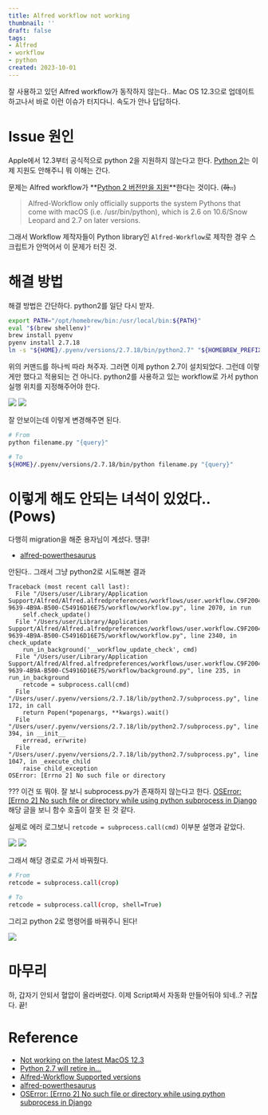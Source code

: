 ```yaml
---
title: Alfred workflow not working
thumbnail: ''
draft: false
tags:
- Alfred
- workflow
- python
created: 2023-10-01
---
```


잘 사용하고 있던 Alfred workflow가 동작하지 않는다.. Mac OS 12.3으로 업데이트하고나서 바로 이런 이슈가 터지다니. 속도가 안나 답답하다.

# Issue 원인

Apple에서 12.3부터 공식적으로 python 2을 지원하지 않는다고 한다. [Python 2](https://pythonclock.org/)는 이제 지원도 안해주니 뭐 이해는 간다.

문제는 Alfred workflow가 \*\*[Python 2 버전만을 지원](https://www.deanishe.net/alfred-workflow/supported-versions.html#why-no-python-3-support)\*\*한다는 것이다. (~~하..~~)

 > 
 > Alfred-Workflow only officially supports the system Pythons that come with macOS (i.e. /usr/bin/python), which is 2.6 on 10.6/Snow Leopard and 2.7 on later versions.

그래서 Workflow 제작자들이 Python library인 `Alfred-Workflow`로 제작한 경우 스크립트가 안먹어서 이 문제가 터진 것.

# 해결 방법

해결 방법은 간단하다. python2를 일단 다시 받자.

````bash
export PATH="/opt/homebrew/bin:/usr/local/bin:${PATH}"
eval "$(brew shellenv)"
brew install pyenv
pyenv install 2.7.18
ln -s "${HOME}/.pyenv/versions/2.7.18/bin/python2.7" "${HOMEBREW_PREFIX}/bin/python"
````

위의 커맨드를 하나씩 따라 쳐주자. 그러면 이제 python 2.7이 설치되었다. 그런데 이렇게만 했다고 적용되는 건 아니다. python2를 사용하고 있는 workflow로 가서 python 실행 위치를 지정해주어야 한다.

![](TroubleShooting_01_AlfredWorkflowNotWorking_0.png)
![](TroubleShooting_01_AlfredWorkflowNotWorking_1.png)

잘 안보이는데 이렇게 변경해주면 된다.

````bash
# From
python filename.py "{query}"

# To
${HOME}/.pyenv/versions/2.7.18/bin/python filename.py "{query}"
````

# 이렇게 해도 안되는 녀석이 있었다.. (Pows)

다행히 migration을 해준 용자님이 계셨다. 땡큐!

* [alfred-powerthesaurus](https://github.com/giovannicoppola/alfred-powerthesaurus)

안된다.. 그래서 그냥 python2로 시도해본 결과

````
Traceback (most recent call last):
  File "/Users/user/Library/Application Support/Alfred/Alfred.alfredpreferences/workflows/user.workflow.C9F20046-9639-4B9A-B500-C54916D16E75/workflow/workflow.py", line 2070, in run
    self.check_update()
  File "/Users/user/Library/Application Support/Alfred/Alfred.alfredpreferences/workflows/user.workflow.C9F20046-9639-4B9A-B500-C54916D16E75/workflow/workflow.py", line 2340, in check_update
    run_in_background('__workflow_update_check', cmd)
  File "/Users/user/Library/Application Support/Alfred/Alfred.alfredpreferences/workflows/user.workflow.C9F20046-9639-4B9A-B500-C54916D16E75/workflow/background.py", line 235, in run_in_background
    retcode = subprocess.call(cmd)
  File "/Users/user/.pyenv/versions/2.7.18/lib/python2.7/subprocess.py", line 172, in call
    return Popen(*popenargs, **kwargs).wait()
  File "/Users/user/.pyenv/versions/2.7.18/lib/python2.7/subprocess.py", line 394, in __init__
    errread, errwrite)
  File "/Users/user/.pyenv/versions/2.7.18/lib/python2.7/subprocess.py", line 1047, in _execute_child
    raise child_exception
OSError: [Errno 2] No such file or directory
````

??? 이건 또 뭐야. 잘 보니 subprocess.py가 존재하지 않는다고 한다. [OSError: \[Errno 2\] No such file or directory while using python subprocess in Django](https://stackoverflow.com/questions/18962785/oserror-errno-2-no-such-file-or-directory-while-using-python-subprocess-in-dj) 해당 글을 보니 함수 호출이 잘못 된 것 같다.

실제로 에러 로그보니 `retcode = subprocess.call(cmd)` 이부분 설명과 같았다.

![](TroubleShooting_01_AlfredWorkflowNotWorking_2.png)
![](TroubleShooting_01_AlfredWorkflowNotWorking_3.png)

그래서 해당 경로로 가서 바꿔줬다.

````bash
# From
retcode = subprocess.call(crop)

# To
retcode = subprocess.call(crop, shell=True)
````

그리고 python 2로 명령어를 바꿔주니 된다!

![](TroubleShooting_01_AlfredWorkflowNotWorking_4.png)

# 마무리

하, 갑자기 안되서 혈압이 올라버렸다. 이제 Script짜서 자동화 만들어둬야 되네..? 귀찮다. 끝!

# Reference

* [Not working on the latest MacOS 12.3](https://github.com/deanishe/alfred-workflow/issues/182)
* [Python 2.7 will retire in...](https://pythonclock.org/)
* [Alfred-Workflow Supported versions](https://www.deanishe.net/alfred-workflow/supported-versions.html#why-no-python-3-support)
* [alfred-powerthesaurus](https://github.com/giovannicoppola/alfred-powerthesaurus)
* [OSError: \[Errno 2\] No such file or directory while using python subprocess in Django](https://stackoverflow.com/questions/18962785/oserror-errno-2-no-such-file-or-directory-while-using-python-subprocess-in-dj)
